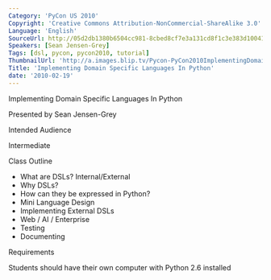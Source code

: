 ```yaml
---
Category: 'PyCon US 2010'
Copyright: 'Creative Commons Attribution-NonCommercial-ShareAlike 3.0'
Language: 'English'
SourceUrl: http://05d2db1380b6504cc981-8cbed8cf7e3a131cd8f1c3e383d10041.r93.cf2.rackcdn.com/pycon-us-2010/251_implementing-domain-specific-languages-in-python.m4v
Speakers: [Sean Jensen-Grey]
Tags: [dsl, pycon, pycon2010, tutorial]
ThumbnailUrl: 'http://a.images.blip.tv/Pycon-PyCon2010ImplementingDomainSpecificLanguagesInPython841-952.jpg'
Title: 'Implementing Domain Specific Languages In Python'
date: '2010-02-19'
---
```

Implementing Domain Specific Languages In Python

Presented by Sean Jensen-Grey

Intended Audience

Intermediate

Class Outline

  * What are DSLs? Internal/External 
  * Why DSLs? 
  * How can they be expressed in Python? 
  * Mini Language Design 
  * Implementing External DSLs 
  * Web / AI / Enterprise 
  * Testing 
  * Documenting 

Requirements

Students should have their own computer with Python 2.6 installed
